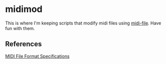 # midimod

This is where I'm keeping scripts that modify midi files using [midi-file](https://github.com/carter-thaxton/midi-file). Have fun with them.

## References

[MIDI File Format Specifications](https://github.com/colxi/midi-parser-js/wiki/MIDI-File-Format-Specifications)
